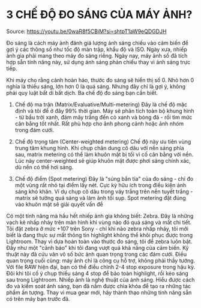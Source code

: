 # 3 CHẾ ĐỘ ĐO SÁNG CỦA MÁY ẢNH?

Source: <https://youtu.be/0waR8f5CBiM?si=shtpT1aW9eQDGDJH>

Đo sáng là cách máy ảnh đánh giá lượng ánh sáng chiếu vào cảm biến để gợi ý các thông số như tốc độ màn trập, khẩu độ và ISO. Ngày xưa, nhiếp ảnh gia phải mang theo máy đo sáng riêng. Ngày nay, máy ảnh số đã tích hợp sẵn tính năng này, sử dụng ánh sáng phản chiếu thay vì ánh sáng trực tiếp.

Khi máy cho rằng cảnh hoàn hảo, thước đo sáng sẽ hiển thị số 0. Nhỏ hơn 0 nghĩa là thiếu sáng, lớn hơn 0 là quá sáng. Nhưng đây chỉ là gợi ý, không phải quy luật bất di bất dịch.
Ba chế độ đo sáng bạn cần biết.

1. Chế độ ma trận (Matrix/Evaluative/Multi-metering)
   Đây là chế độ mặc định và tôi để ở đây 99% thời gian. Máy sẽ phân tích toàn bộ khung hình - từ bầu trời xanh, đám mây trắng đến cỏ xanh và bóng đá - rồi tìm mức cân bằng tốt nhất. Rất phù hợp cho ảnh phong cảnh hoặc ảnh nhóm trong đám cưới.

2. Chế độ trọng tâm (Center-weighted metering)
   Chế độ này ưu tiên vùng trung tâm khung hình. Khi chụp chân dung cô dâu với nền sáng phía sau, matrix metering có thể làm khuôn mặt bị tối vì cố cân bằng với nền. Lúc này center-weighted sẽ giúp khuôn mặt được phơi sáng chính xác, dù nền có thể hơi sáng.

3. Chế độ điểm (Spot metering)
   Đây là "súng bắn tỉa" của đo sáng - chỉ đo một vùng rất nhỏ tại điểm lấy nét. Cực kỳ hữu ích trong điều kiện ánh sáng khó khăn. Ví dụ chụp cô dâu trong váy trắng trên nền tuyết trắng - matrix sẽ tưởng quá sáng và làm ảnh tối sụp. Spot metering đặt đúng vào khuôn mặt sẽ giải quyết vấn đề

Có một tính năng mà hầu hết nhiếp ảnh gia không biết: Zebra. Đây là những vạch kẻ nhấp nháy trên màn hình khi vùng nào đó quá sáng và mất chi tiết. Tôi đặt zebra ở mức +107 trên Sony - chỉ khi nào zebra nhấp nháy, tôi mới biết là đang thực sự mất thông tin highlight không thể khôi phục được trong Lightroom.
Thay vì dựa hoàn toàn vào thước đo sáng, tôi để zebra luôn bật. Đây như một "cảnh báo" khi tôi đang vượt quá khả năng của cảm biến. Kỹ thuật này đã cứu vãn vô số bức ảnh quan trọng trong các đám cưới.
Điều quan trọng cuối cùng: máy ảnh chỉ là công cụ hỗ trợ, không phải thầy tướng. Với file RAW hiện đại, bạn có thể điều chỉnh 2-4 stop exposure trong hậu kỳ. Đôi khi tôi cố ý chụp thiếu sáng 4 stop để bảo toàn highlight, rồi kéo sáng sau trong Lightroom.
Nhiếp ảnh là nghệ thuật của ánh sáng. Hiểu được cách đo và kiểm soát ánh sáng, bạn đã nắm được chìa khóa để tạo ra những tác phẩm ấn tượng. Thay vì mua gear mới, hãy thành thạo những tính năng sẵn có trên máy bạn trước đã.
